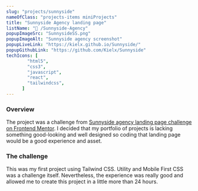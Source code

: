 ```yaml
---
slug: "projects/sunnyside"
nameOfClass: "projects-items miniProjects"
title: "Sunnyside Agency landing page"
listName: "🍒 /Sunnyside-Agency"
popupImageSrc: "SunnysideSS.png"
popupImageAlt: "Sunnyside agency screenshot"
popupLiveLink: "https://kielx.github.io/Sunnyside/"
popupGithubLink: "https://github.com/Kielx/Sunnyside"
techIcons: [
        "html5",
        "css3",
        "javascript",
        "react",
        "tailwindcss",
      ]
---
```


### Overview

The project was a challenge from [Sunnyside agency landing page challenge on Frontend Mentor](https://www.frontendmentor.io/challenges/sunnyside-agency-landing-page-7yVs3B6ef).
I decided that my portfolio of projects is lacking something good-looking and well designed so coding that landing page would be a good experience and asset.

### The challenge

This was my first project using Tailwind CSS. Utility and Mobile First CSS was a challenge itself. Nevertheless, the experience was really good and allowed me to create this project in a little more than 24 hours.
